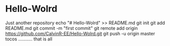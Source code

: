 # Hello-Wolrd
Just another repository
echo "# Hello-Wolrd" >> README.md
git init
git add README.md
git commit -m "first commit"
git remote add origin https://github.com/CalvinR-EE/Hello-Wolrd.git
git push -u origin master
 tocos ........... that is all
